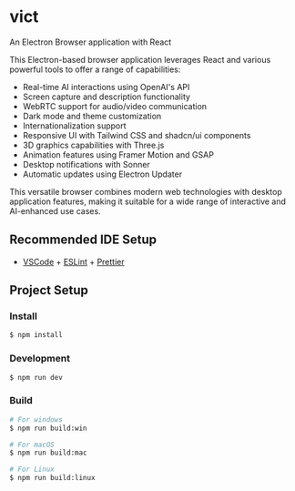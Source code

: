 # vict

An Electron Browser application with React

This Electron-based browser application leverages React and various powerful tools to offer a range of capabilities:

- Real-time AI interactions using OpenAI's API
- Screen capture and description functionality
- WebRTC support for audio/video communication
- Dark mode and theme customization
- Internationalization support
- Responsive UI with Tailwind CSS and shadcn/ui components
- 3D graphics capabilities with Three.js
- Animation features using Framer Motion and GSAP
- Desktop notifications with Sonner
- Automatic updates using Electron Updater

This versatile browser combines modern web technologies with desktop application features, making it suitable for a wide range of interactive and AI-enhanced use cases.

## Recommended IDE Setup

- [VSCode](https://code.visualstudio.com/) + [ESLint](https://marketplace.visualstudio.com/items?itemName=dbaeumer.vscode-eslint) + [Prettier](https://marketplace.visualstudio.com/items?itemName=esbenp.prettier-vscode)

## Project Setup

### Install

```bash
$ npm install
```

### Development

```bash
$ npm run dev
```

### Build

```bash
# For windows
$ npm run build:win

# For macOS
$ npm run build:mac

# For Linux
$ npm run build:linux
```
